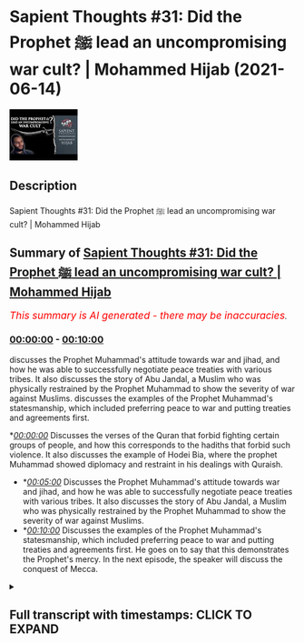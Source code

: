 # Sapient Thoughts #31: Did the Prophet ﷺ lead an uncompromising war cult? | Mohammed Hijab (2021-06-14)

![alt Sapient Thoughts #31: Did the Prophet ﷺ lead an uncompromising war cult? | Mohammed Hijab](pxcTVvGpIqs.jpg "Sapient Thoughts #31: Did the Prophet ﷺ lead an uncompromising war cult? | Mohammed Hijab")

## Description

Sapient Thoughts #31: Did the Prophet ﷺ lead an uncompromising war cult? | Mohammed Hijab

## Summary of [Sapient Thoughts #31: Did the Prophet ﷺ lead an uncompromising war cult? | Mohammed Hijab](https://www.youtube.com/watch?v=pxcTVvGpIqs)


*<span style="color:red; font-size:125%">This summary is AI generated - there may be inaccuracies</span>. [](/)*

### [00:00:00](https://www.youtube.com/watch?v=pxcTVvGpIqs&t=0) - [00:10:00](https://www.youtube.com/watch?v=pxcTVvGpIqs&t=600)

 discusses the Prophet Muhammad's attitude towards war and jihad, and how he was able to successfully negotiate peace treaties with various tribes. It also discusses the story of Abu Jandal, a Muslim who was physically restrained by the Prophet Muhammad to show the severity of war against Muslims. discusses the examples of the Prophet Muhammad's statesmanship, which included preferring peace to war and putting treaties and agreements first.

**[00:00:00](https://www.youtube.com/watch?v=pxcTVvGpIqs&t=0)* Discusses the verses of the Quran that forbid fighting certain groups of people, and how this corresponds to the hadiths that forbid such violence. It also discusses the example of Hodei Bia, where the prophet Muhammad showed diplomacy and restraint in his dealings with Quraish.
* **[00:05:00](https://www.youtube.com/watch?v=pxcTVvGpIqs&t=300)* Discusses the Prophet Muhammad's attitude towards war and jihad, and how he was able to successfully negotiate peace treaties with various tribes. It also discusses the story of Abu Jandal, a Muslim who was physically restrained by the Prophet Muhammad to show the severity of war against Muslims.
* **[00:10:00](https://www.youtube.com/watch?v=pxcTVvGpIqs&t=600)* Discusses the examples of the Prophet Muhammad's statesmanship, which included preferring peace to war and putting treaties and agreements first. He goes on to say that this demonstrates the Prophet's mercy. In the next episode, the speaker will discuss the conquest of Mecca.

<details><summary><h2>Full transcript with timestamps: CLICK TO EXPAND</h2></summary>

[0:00:02](https://youtu.be/pxcTVvGpIqs?t=2) [Music]  
[0:00:14](https://youtu.be/pxcTVvGpIqs?t=14) another episode of sapient thoughts  
[0:00:15](https://youtu.be/pxcTVvGpIqs?t=15) where we discuss theo philosophical  
[0:00:17](https://youtu.be/pxcTVvGpIqs?t=17) issues  
[0:00:18](https://youtu.be/pxcTVvGpIqs?t=18) where we answer the arguments of the  
[0:00:19](https://youtu.be/pxcTVvGpIqs?t=19) detractors of islam  
[0:00:21](https://youtu.be/pxcTVvGpIqs?t=21) in addition to making our own arguments  
[0:00:22](https://youtu.be/pxcTVvGpIqs?t=22) for the veracity of islam  
[0:00:24](https://youtu.be/pxcTVvGpIqs?t=24) today we're going to be dealing with a  
[0:00:25](https://youtu.be/pxcTVvGpIqs?t=25) species claim a spurious claim  
[0:00:27](https://youtu.be/pxcTVvGpIqs?t=27) a claim that's often made by the  
[0:00:29](https://youtu.be/pxcTVvGpIqs?t=29) controversialists and the detractors and  
[0:00:32](https://youtu.be/pxcTVvGpIqs?t=32) the objectionists  
[0:00:33](https://youtu.be/pxcTVvGpIqs?t=33) those who attack islam the right wing  
[0:00:36](https://youtu.be/pxcTVvGpIqs?t=36) the alt-right  
[0:00:37](https://youtu.be/pxcTVvGpIqs?t=37) the orientalists and others which is  
[0:00:40](https://youtu.be/pxcTVvGpIqs?t=40) the age-old claim that the prophet  
[0:00:43](https://youtu.be/pxcTVvGpIqs?t=43) muhammad  
[0:00:44](https://youtu.be/pxcTVvGpIqs?t=44) he knew no compromise and that he led  
[0:00:48](https://youtu.be/pxcTVvGpIqs?t=48) what would be considered in a sense a  
[0:00:51](https://youtu.be/pxcTVvGpIqs?t=51) war cult  
[0:00:52](https://youtu.be/pxcTVvGpIqs?t=52) a death cult and that  
[0:00:55](https://youtu.be/pxcTVvGpIqs?t=55) he spread islam in this way  
[0:00:59](https://youtu.be/pxcTVvGpIqs?t=59) in other words just preferring war all  
[0:01:02](https://youtu.be/pxcTVvGpIqs?t=62) over  
[0:01:02](https://youtu.be/pxcTVvGpIqs?t=62) over all other alternatives let's first  
[0:01:06](https://youtu.be/pxcTVvGpIqs?t=66) and foremost before we talk about  
[0:01:07](https://youtu.be/pxcTVvGpIqs?t=67) today's center piece of attention which  
[0:01:10](https://youtu.be/pxcTVvGpIqs?t=70) is going to be the  
[0:01:12](https://youtu.be/pxcTVvGpIqs?t=72) or the treaty of let's turn our  
[0:01:14](https://youtu.be/pxcTVvGpIqs?t=74) attention to what some of the verses of  
[0:01:16](https://youtu.be/pxcTVvGpIqs?t=76) the quran  
[0:01:17](https://youtu.be/pxcTVvGpIqs?t=77) says on these matters so for example if  
[0:01:20](https://youtu.be/pxcTVvGpIqs?t=80) you if you look at chapter number 2  
[0:01:22](https://youtu.be/pxcTVvGpIqs?t=82) verse 190  
[0:01:24](https://youtu.be/pxcTVvGpIqs?t=84) allah subhanahu wa  
[0:01:32](https://youtu.be/pxcTVvGpIqs?t=92) and fight those who fight you and do not  
[0:01:34](https://youtu.be/pxcTVvGpIqs?t=94) transgress  
[0:01:35](https://youtu.be/pxcTVvGpIqs?t=95) for allah does not love those who  
[0:01:37](https://youtu.be/pxcTVvGpIqs?t=97) transgress and allah  
[0:01:41](https://youtu.be/pxcTVvGpIqs?t=101) in chapter number 8 verse number 61  
[0:01:44](https://youtu.be/pxcTVvGpIqs?t=104) he mentions  
[0:01:48](https://youtu.be/pxcTVvGpIqs?t=108) that if they retort to peace  
[0:01:51](https://youtu.be/pxcTVvGpIqs?t=111) then also go in that direction and rely  
[0:01:53](https://youtu.be/pxcTVvGpIqs?t=113) on upon allah  
[0:01:56](https://youtu.be/pxcTVvGpIqs?t=116) allah also mentions in the quran and  
[0:01:58](https://youtu.be/pxcTVvGpIqs?t=118) this is very very important  
[0:02:00](https://youtu.be/pxcTVvGpIqs?t=120) this is extremely important what i'm  
[0:02:02](https://youtu.be/pxcTVvGpIqs?t=122) about to mention here  
[0:02:03](https://youtu.be/pxcTVvGpIqs?t=123) what allah mentions in chapter number  
[0:02:05](https://youtu.be/pxcTVvGpIqs?t=125) four verse number 90  
[0:02:21](https://youtu.be/pxcTVvGpIqs?t=141) for those so it's telling you who you  
[0:02:23](https://youtu.be/pxcTVvGpIqs?t=143) cannot fight because in verses 89  
[0:02:25](https://youtu.be/pxcTVvGpIqs?t=145) and 88 it was telling you who you should  
[0:02:27](https://youtu.be/pxcTVvGpIqs?t=147) fight so this is telling you who you  
[0:02:29](https://youtu.be/pxcTVvGpIqs?t=149) can't fight  
[0:02:34](https://youtu.be/pxcTVvGpIqs?t=154) illallahu  
[0:02:37](https://youtu.be/pxcTVvGpIqs?t=157) except for a people who have come to you  
[0:02:40](https://youtu.be/pxcTVvGpIqs?t=160) and you have an agreement with them  
[0:02:42](https://youtu.be/pxcTVvGpIqs?t=162) or that they come to you bare-chested in  
[0:02:44](https://youtu.be/pxcTVvGpIqs?t=164) other words that they are not wanting to  
[0:02:46](https://youtu.be/pxcTVvGpIqs?t=166) fight  
[0:02:47](https://youtu.be/pxcTVvGpIqs?t=167) that you can't fight them so these are  
[0:02:49](https://youtu.be/pxcTVvGpIqs?t=169) the things which are very clear  
[0:02:51](https://youtu.be/pxcTVvGpIqs?t=171) in the quran which very candidly  
[0:02:55](https://youtu.be/pxcTVvGpIqs?t=175) very unambiguously very unequivocally  
[0:02:59](https://youtu.be/pxcTVvGpIqs?t=179) tell us that you cannot fight certain  
[0:03:02](https://youtu.be/pxcTVvGpIqs?t=182) categories of people the prophet  
[0:03:04](https://youtu.be/pxcTVvGpIqs?t=184) muhammad sallallahu alaihi wasallam we  
[0:03:06](https://youtu.be/pxcTVvGpIqs?t=186) say to the  
[0:03:06](https://youtu.be/pxcTVvGpIqs?t=186) hadith  
[0:03:12](https://youtu.be/pxcTVvGpIqs?t=192) whoever kills a non-combatant  
[0:03:13](https://youtu.be/pxcTVvGpIqs?t=193) non-believer he will not smell the  
[0:03:15](https://youtu.be/pxcTVvGpIqs?t=195) fragrance of paradise  
[0:03:16](https://youtu.be/pxcTVvGpIqs?t=196) and he also mentioned it's also  
[0:03:19](https://youtu.be/pxcTVvGpIqs?t=199) mentioned in bukhari that he used to  
[0:03:20](https://youtu.be/pxcTVvGpIqs?t=200) completely condemn the killing  
[0:03:22](https://youtu.be/pxcTVvGpIqs?t=202) of women and children and so on and so  
[0:03:24](https://youtu.be/pxcTVvGpIqs?t=204) forth so  
[0:03:25](https://youtu.be/pxcTVvGpIqs?t=205) already we know with this preamble that  
[0:03:28](https://youtu.be/pxcTVvGpIqs?t=208) for those who want to try and maintain  
[0:03:30](https://youtu.be/pxcTVvGpIqs?t=210) the prophet muhammad knew no compromise  
[0:03:33](https://youtu.be/pxcTVvGpIqs?t=213) or that islam  
[0:03:34](https://youtu.be/pxcTVvGpIqs?t=214) was completely for anything but peace  
[0:03:38](https://youtu.be/pxcTVvGpIqs?t=218) what do you do with these verses what do  
[0:03:40](https://youtu.be/pxcTVvGpIqs?t=220) you do with these hadiths  
[0:03:42](https://youtu.be/pxcTVvGpIqs?t=222) if the attitude was of the prophet  
[0:03:44](https://youtu.be/pxcTVvGpIqs?t=224) muhammad  
[0:03:46](https://youtu.be/pxcTVvGpIqs?t=226) was a war hungry attitude why did he  
[0:03:49](https://youtu.be/pxcTVvGpIqs?t=229) mentioned in the hadith which is  
[0:03:51](https://youtu.be/pxcTVvGpIqs?t=231) muslim  
[0:03:56](https://youtu.be/pxcTVvGpIqs?t=236) that do not wish to meet the enemy but  
[0:03:59](https://youtu.be/pxcTVvGpIqs?t=239) if you do meet them  
[0:04:01](https://youtu.be/pxcTVvGpIqs?t=241) then be patient in fighting do not wish  
[0:04:03](https://youtu.be/pxcTVvGpIqs?t=243) to meet the enemy he says  
[0:04:05](https://youtu.be/pxcTVvGpIqs?t=245) and yet he is seen as a warlord or a war  
[0:04:08](https://youtu.be/pxcTVvGpIqs?t=248) monger by some individuals  
[0:04:11](https://youtu.be/pxcTVvGpIqs?t=251) what does it mean to be a war mongrel  
[0:04:13](https://youtu.be/pxcTVvGpIqs?t=253) when you're saying do not wish  
[0:04:15](https://youtu.be/pxcTVvGpIqs?t=255) to meet the enemy  
[0:04:18](https://youtu.be/pxcTVvGpIqs?t=258) in hodei bia which is one of the most  
[0:04:20](https://youtu.be/pxcTVvGpIqs?t=260) important  
[0:04:22](https://youtu.be/pxcTVvGpIqs?t=262) bedrock examples chief examples  
[0:04:26](https://youtu.be/pxcTVvGpIqs?t=266) of the negotiating and diplomatic way of  
[0:04:29](https://youtu.be/pxcTVvGpIqs?t=269) the prophet muhammad  
[0:04:32](https://youtu.be/pxcTVvGpIqs?t=272) the statesmanship of the prophet  
[0:04:33](https://youtu.be/pxcTVvGpIqs?t=273) muhammad  
[0:04:36](https://youtu.be/pxcTVvGpIqs?t=276) he actually approached quraish  
[0:04:39](https://youtu.be/pxcTVvGpIqs?t=279) he was going to do the lesser pilgrimage  
[0:04:42](https://youtu.be/pxcTVvGpIqs?t=282) which is called amra  
[0:04:43](https://youtu.be/pxcTVvGpIqs?t=283) as many of you will know with the  
[0:04:45](https://youtu.be/pxcTVvGpIqs?t=285) companions because  
[0:04:46](https://youtu.be/pxcTVvGpIqs?t=286) there was a revelation that he got in a  
[0:04:49](https://youtu.be/pxcTVvGpIqs?t=289) dream  
[0:04:50](https://youtu.be/pxcTVvGpIqs?t=290) and he saw himself and his companions  
[0:04:53](https://youtu.be/pxcTVvGpIqs?t=293) cutting their hair  
[0:04:54](https://youtu.be/pxcTVvGpIqs?t=294) and also shaving their hair which is  
[0:04:57](https://youtu.be/pxcTVvGpIqs?t=297) something that people do  
[0:04:59](https://youtu.be/pxcTVvGpIqs?t=299) when they go to pilgrimage so he went to  
[0:05:02](https://youtu.be/pxcTVvGpIqs?t=302) pilgrimage obviously blocking it were  
[0:05:04](https://youtu.be/pxcTVvGpIqs?t=304) these pagan arabs who had been at the  
[0:05:05](https://youtu.be/pxcTVvGpIqs?t=305) throats of the muslim people for years  
[0:05:07](https://youtu.be/pxcTVvGpIqs?t=307) on end now  
[0:05:08](https://youtu.be/pxcTVvGpIqs?t=308) and what happened in this situation was  
[0:05:11](https://youtu.be/pxcTVvGpIqs?t=311) that the prophet muhammad was prevented  
[0:05:13](https://youtu.be/pxcTVvGpIqs?t=313) from coming in  
[0:05:14](https://youtu.be/pxcTVvGpIqs?t=314) and so too were the companions which was  
[0:05:17](https://youtu.be/pxcTVvGpIqs?t=317) seen as a  
[0:05:17](https://youtu.be/pxcTVvGpIqs?t=317) as an aberration to the custom of even  
[0:05:20](https://youtu.be/pxcTVvGpIqs?t=320) the pagan arabs  
[0:05:21](https://youtu.be/pxcTVvGpIqs?t=321) that they would block people from going  
[0:05:23](https://youtu.be/pxcTVvGpIqs?t=323) and doing pilgrimage  
[0:05:25](https://youtu.be/pxcTVvGpIqs?t=325) so the prophet muhammad these people  
[0:05:29](https://youtu.be/pxcTVvGpIqs?t=329) and he said  
[0:05:32](https://youtu.be/pxcTVvGpIqs?t=332) that woe to quraish these pagan arabs  
[0:05:35](https://youtu.be/pxcTVvGpIqs?t=335) that  
[0:05:36](https://youtu.be/pxcTVvGpIqs?t=336) war has devoured them he says  
[0:05:42](https://youtu.be/pxcTVvGpIqs?t=342) what would it mean what would it do to  
[0:05:45](https://youtu.be/pxcTVvGpIqs?t=345) them  
[0:05:45](https://youtu.be/pxcTVvGpIqs?t=345) if they just allowed me between they  
[0:05:48](https://youtu.be/pxcTVvGpIqs?t=348) just allowed me to see the people in  
[0:05:49](https://youtu.be/pxcTVvGpIqs?t=349) other words  
[0:05:51](https://youtu.be/pxcTVvGpIqs?t=351) they didn't block me from the people  
[0:05:53](https://youtu.be/pxcTVvGpIqs?t=353) which already shows you  
[0:05:55](https://youtu.be/pxcTVvGpIqs?t=355) that the islamic attitude towards jihad  
[0:05:58](https://youtu.be/pxcTVvGpIqs?t=358) was an instrumental attitude and this  
[0:06:00](https://youtu.be/pxcTVvGpIqs?t=360) indeed was  
[0:06:01](https://youtu.be/pxcTVvGpIqs?t=361) the opinion of the great scholars of  
[0:06:03](https://youtu.be/pxcTVvGpIqs?t=363) islam  
[0:06:04](https://youtu.be/pxcTVvGpIqs?t=364) including but not limited to even hajjir  
[0:06:07](https://youtu.be/pxcTVvGpIqs?t=367) al-haytami in his kitab in his book  
[0:06:11](https://youtu.be/pxcTVvGpIqs?t=371) where he talks about harp quoting as  
[0:06:13](https://youtu.be/pxcTVvGpIqs?t=373) zakashi as being  
[0:06:15](https://youtu.be/pxcTVvGpIqs?t=375) wasilla and not maksad or in other words  
[0:06:18](https://youtu.be/pxcTVvGpIqs?t=378) instrumental  
[0:06:19](https://youtu.be/pxcTVvGpIqs?t=379) and not an objective so here we have  
[0:06:23](https://youtu.be/pxcTVvGpIqs?t=383) already very clear attitudes  
[0:06:26](https://youtu.be/pxcTVvGpIqs?t=386) from the prophet himself telling he's  
[0:06:28](https://youtu.be/pxcTVvGpIqs?t=388) not wanting to fight  
[0:06:29](https://youtu.be/pxcTVvGpIqs?t=389) in fact they came without the armory of  
[0:06:31](https://youtu.be/pxcTVvGpIqs?t=391) fighting  
[0:06:33](https://youtu.be/pxcTVvGpIqs?t=393) and if they did have it they had it  
[0:06:34](https://youtu.be/pxcTVvGpIqs?t=394) packed up somewhere they weren't coming  
[0:06:36](https://youtu.be/pxcTVvGpIqs?t=396) in with swords  
[0:06:37](https://youtu.be/pxcTVvGpIqs?t=397) they were coming to do a pilgrimage and  
[0:06:39](https://youtu.be/pxcTVvGpIqs?t=399) so  
[0:06:41](https://youtu.be/pxcTVvGpIqs?t=401) what happened is that there was a treaty  
[0:06:42](https://youtu.be/pxcTVvGpIqs?t=402) that was  
[0:06:44](https://youtu.be/pxcTVvGpIqs?t=404) there was a treaty that was agreed by  
[0:06:46](https://youtu.be/pxcTVvGpIqs?t=406) the prophet muhammad sallallahu  
[0:06:48](https://youtu.be/pxcTVvGpIqs?t=408) alaihi wasallam and and this treaty  
[0:06:51](https://youtu.be/pxcTVvGpIqs?t=411) that was agreed upon took the following  
[0:06:55](https://youtu.be/pxcTVvGpIqs?t=415) form i'm going to read out to you  
[0:06:56](https://youtu.be/pxcTVvGpIqs?t=416) exactly what it's mentioned  
[0:06:57](https://youtu.be/pxcTVvGpIqs?t=417) to show you the extent to which the  
[0:06:59](https://youtu.be/pxcTVvGpIqs?t=419) prophet muhammad  
[0:07:01](https://youtu.be/pxcTVvGpIqs?t=421) he knew how to be a statesman and this  
[0:07:04](https://youtu.be/pxcTVvGpIqs?t=424) is why  
[0:07:06](https://youtu.be/pxcTVvGpIqs?t=426) this is why he was as successful as he  
[0:07:08](https://youtu.be/pxcTVvGpIqs?t=428) was listen  
[0:07:10](https://youtu.be/pxcTVvGpIqs?t=430) he was a successful the prophet muhammed  
[0:07:12](https://youtu.be/pxcTVvGpIqs?t=432) as he was  
[0:07:14](https://youtu.be/pxcTVvGpIqs?t=434) because he knew when to fight and he  
[0:07:15](https://youtu.be/pxcTVvGpIqs?t=435) knew when to compromise  
[0:07:17](https://youtu.be/pxcTVvGpIqs?t=437) listen to the prophet muhammad  
[0:07:18](https://youtu.be/pxcTVvGpIqs?t=438) sallallahu alaihi  
[0:07:20](https://youtu.be/pxcTVvGpIqs?t=440) so he was there and he told sure  
[0:07:24](https://youtu.be/pxcTVvGpIqs?t=444) bismillah which is in the name of allah  
[0:07:27](https://youtu.be/pxcTVvGpIqs?t=447) the most merciful the most gracious the  
[0:07:29](https://youtu.be/pxcTVvGpIqs?t=449) most merciful so he said i don't  
[0:07:31](https://youtu.be/pxcTVvGpIqs?t=451) i don't understand this phraseology i  
[0:07:33](https://youtu.be/pxcTVvGpIqs?t=453) don't understand these names  
[0:07:34](https://youtu.be/pxcTVvGpIqs?t=454) put bismillah put another phrasal verb  
[0:07:38](https://youtu.be/pxcTVvGpIqs?t=458) in the name of god  
[0:07:39](https://youtu.be/pxcTVvGpIqs?t=459) okay no problem the prophet compromised  
[0:07:40](https://youtu.be/pxcTVvGpIqs?t=460) because it didn't  
[0:07:42](https://youtu.be/pxcTVvGpIqs?t=462) it didn't go against any of the sacred  
[0:07:46](https://youtu.be/pxcTVvGpIqs?t=466) uh sacred symbols of islam and in fact  
[0:07:49](https://youtu.be/pxcTVvGpIqs?t=469) the prophet he said if  
[0:07:53](https://youtu.be/pxcTVvGpIqs?t=473) the quraysh tell me to do something and  
[0:07:56](https://youtu.be/pxcTVvGpIqs?t=476) it doesn't go against  
[0:07:59](https://youtu.be/pxcTVvGpIqs?t=479) the huromat of allah the sacred  
[0:08:03](https://youtu.be/pxcTVvGpIqs?t=483) symbols then i will accept  
[0:08:06](https://youtu.be/pxcTVvGpIqs?t=486) then i will accept so long as it's not  
[0:08:08](https://youtu.be/pxcTVvGpIqs?t=488) going against islam  
[0:08:11](https://youtu.be/pxcTVvGpIqs?t=491) so what happened was sohail is said  
[0:08:16](https://youtu.be/pxcTVvGpIqs?t=496) he said  
[0:08:24](https://youtu.be/pxcTVvGpIqs?t=504) the prophet said but this is what  
[0:08:26](https://youtu.be/pxcTVvGpIqs?t=506) muhammad  
[0:08:28](https://youtu.be/pxcTVvGpIqs?t=508) the prophet of allah of god  
[0:08:31](https://youtu.be/pxcTVvGpIqs?t=511) has agreed to with suhailup number so  
[0:08:34](https://youtu.be/pxcTVvGpIqs?t=514) i don't agree that you're the prophet  
[0:08:36](https://youtu.be/pxcTVvGpIqs?t=516) and if i did i wouldn't be fighting you  
[0:08:38](https://youtu.be/pxcTVvGpIqs?t=518) so he said take away that thing which  
[0:08:40](https://youtu.be/pxcTVvGpIqs?t=520) says the name of allah and put instead  
[0:08:42](https://youtu.be/pxcTVvGpIqs?t=522) of it  
[0:08:44](https://youtu.be/pxcTVvGpIqs?t=524) something else and alibaba got very  
[0:08:47](https://youtu.be/pxcTVvGpIqs?t=527) upset by this he said how can you take  
[0:08:48](https://youtu.be/pxcTVvGpIqs?t=528) this away  
[0:08:49](https://youtu.be/pxcTVvGpIqs?t=529) how can you take this away but the  
[0:08:50](https://youtu.be/pxcTVvGpIqs?t=530) prophet salallahu salaam he told  
[0:08:52](https://youtu.be/pxcTVvGpIqs?t=532) them to rob it out and to put muhammad  
[0:08:55](https://youtu.be/pxcTVvGpIqs?t=535) in abdullah  
[0:08:57](https://youtu.be/pxcTVvGpIqs?t=537) it shows you the great wisdom the great  
[0:08:59](https://youtu.be/pxcTVvGpIqs?t=539) compromise of the prophet muhammad shows  
[0:09:01](https://youtu.be/pxcTVvGpIqs?t=541) you the great wisdom the great  
[0:09:02](https://youtu.be/pxcTVvGpIqs?t=542) compromise  
[0:09:05](https://youtu.be/pxcTVvGpIqs?t=545) so you put that down and he said  
[0:09:14](https://youtu.be/pxcTVvGpIqs?t=554) and that put down that we will  
[0:09:18](https://youtu.be/pxcTVvGpIqs?t=558) be at peace and not at war for 10  
[0:09:21](https://youtu.be/pxcTVvGpIqs?t=561) years  
[0:09:25](https://youtu.be/pxcTVvGpIqs?t=565) and the people will be safe in those  
[0:09:27](https://youtu.be/pxcTVvGpIqs?t=567) years  
[0:09:30](https://youtu.be/pxcTVvGpIqs?t=570) and that they will be restricted from  
[0:09:32](https://youtu.be/pxcTVvGpIqs?t=572) one another in other words  
[0:09:33](https://youtu.be/pxcTVvGpIqs?t=573) in war allah  
[0:09:47](https://youtu.be/pxcTVvGpIqs?t=587) this includes muslims by the way and in  
[0:09:50](https://youtu.be/pxcTVvGpIqs?t=590) fact  
[0:09:51](https://youtu.be/pxcTVvGpIqs?t=591) he would the prophet and the muslims  
[0:09:53](https://youtu.be/pxcTVvGpIqs?t=593) would be tested by this  
[0:09:54](https://youtu.be/pxcTVvGpIqs?t=594) were a person called abu jandal who  
[0:09:57](https://youtu.be/pxcTVvGpIqs?t=597) would be literally shackled up  
[0:09:59](https://youtu.be/pxcTVvGpIqs?t=599) shackled up as a muslim he said please  
[0:10:03](https://youtu.be/pxcTVvGpIqs?t=603) he said please let me come help me to be  
[0:10:07](https://youtu.be/pxcTVvGpIqs?t=607) saved and the prophet salallahu sallam  
[0:10:11](https://youtu.be/pxcTVvGpIqs?t=611) he wanted to make him an exception but  
[0:10:13](https://youtu.be/pxcTVvGpIqs?t=613) since he put that contract down  
[0:10:16](https://youtu.be/pxcTVvGpIqs?t=616) he told abu jahel that he was unable to  
[0:10:19](https://youtu.be/pxcTVvGpIqs?t=619) take him which shows you the extent to  
[0:10:22](https://youtu.be/pxcTVvGpIqs?t=622) which the prophet was  
[0:10:23](https://youtu.be/pxcTVvGpIqs?t=623) so cautious of breaking his promises and  
[0:10:27](https://youtu.be/pxcTVvGpIqs?t=627) breaking his contract  
[0:10:29](https://youtu.be/pxcTVvGpIqs?t=629) so cautious and this shows you also  
[0:10:34](https://youtu.be/pxcTVvGpIqs?t=634) and then they agreed one more thing  
[0:10:36](https://youtu.be/pxcTVvGpIqs?t=636) which is that whoever wants  
[0:10:38](https://youtu.be/pxcTVvGpIqs?t=638) to enter the alliance with the prophet  
[0:10:40](https://youtu.be/pxcTVvGpIqs?t=640) muhammad  
[0:10:42](https://youtu.be/pxcTVvGpIqs?t=642) they can do so on whoever wants to enter  
[0:10:44](https://youtu.be/pxcTVvGpIqs?t=644) an alliance with hazard they can do so  
[0:10:45](https://youtu.be/pxcTVvGpIqs?t=645) and by the way huzzah which is a group  
[0:10:48](https://youtu.be/pxcTVvGpIqs?t=648) of arabs they entered the  
[0:10:50](https://youtu.be/pxcTVvGpIqs?t=650) the alliance with the prophet and banu  
[0:10:52](https://youtu.be/pxcTVvGpIqs?t=652) bakr entered the alliance  
[0:10:54](https://youtu.be/pxcTVvGpIqs?t=654) with with  
[0:10:58](https://youtu.be/pxcTVvGpIqs?t=658) so what we need to understand here  
[0:11:02](https://youtu.be/pxcTVvGpIqs?t=662) is that this shows great statesmanship  
[0:11:03](https://youtu.be/pxcTVvGpIqs?t=663) and compromise and that the idea for  
[0:11:06](https://youtu.be/pxcTVvGpIqs?t=666) putting this in the first place  
[0:11:08](https://youtu.be/pxcTVvGpIqs?t=668) was to create a treaty and to  
[0:11:11](https://youtu.be/pxcTVvGpIqs?t=671) stop war from happening and so of course  
[0:11:13](https://youtu.be/pxcTVvGpIqs?t=673) this is something something that  
[0:11:15](https://youtu.be/pxcTVvGpIqs?t=675) muslim people can continue doing until  
[0:11:17](https://youtu.be/pxcTVvGpIqs?t=677) the day of judgement  
[0:11:18](https://youtu.be/pxcTVvGpIqs?t=678) and in fact they should if they want to  
[0:11:19](https://youtu.be/pxcTVvGpIqs?t=679) emulate the prophets not despite the  
[0:11:21](https://youtu.be/pxcTVvGpIqs?t=681) prophets teachings but  
[0:11:23](https://youtu.be/pxcTVvGpIqs?t=683) because of them and i will say that  
[0:11:26](https://youtu.be/pxcTVvGpIqs?t=686) this is just one of many examples  
[0:11:29](https://youtu.be/pxcTVvGpIqs?t=689) where the prophet muhammad sallallahu  
[0:11:31](https://youtu.be/pxcTVvGpIqs?t=691) alaihi wasallam he preferred peace to  
[0:11:33](https://youtu.be/pxcTVvGpIqs?t=693) war  
[0:11:33](https://youtu.be/pxcTVvGpIqs?t=693) and in fact he worked in that direction  
[0:11:36](https://youtu.be/pxcTVvGpIqs?t=696) and he put peace treaties and stuck to  
[0:11:37](https://youtu.be/pxcTVvGpIqs?t=697) them as much as possible  
[0:11:39](https://youtu.be/pxcTVvGpIqs?t=699) and in the next episode in sha allah we  
[0:11:41](https://youtu.be/pxcTVvGpIqs?t=701) are going to be talking about fatah  
[0:11:44](https://youtu.be/pxcTVvGpIqs?t=704) or the conquest of mecca and how that is  
[0:11:46](https://youtu.be/pxcTVvGpIqs?t=706) even a greater example  
[0:11:47](https://youtu.be/pxcTVvGpIqs?t=707) of the prophetic mercy was allah  
[0:11:56](https://youtu.be/pxcTVvGpIqs?t=716) you  
</details>